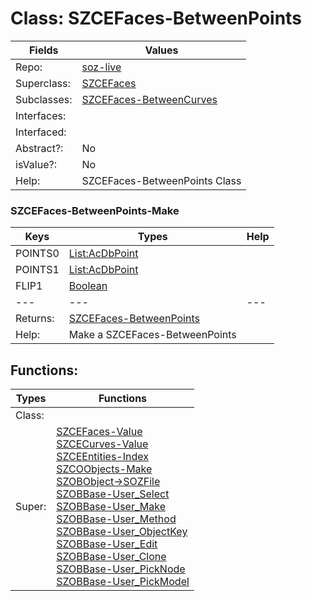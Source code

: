 
# Class:	SZCEFaces-BetweenPoints

| Fields | Values |
| --------- | --------- |
| Repo: | [soz-live](/repos/soz-live.html) |
| Superclass: | [SZCEFaces](SZCEFaces.html) |
| Subclasses: | [SZCEFaces-BetweenCurves](SZCEFaces-BetweenCurves.html) |
| Interfaces: |  |
| Interfaced: |  |
| Abstract?: | No |
| isValue?: | No |
| Help: | SZCEFaces-BetweenPoints Class |

### SZCEFaces-BetweenPoints-Make

| Keys | Types | Help |
| --------- | --------- | --------- |
| POINTS0 | [List:AcDbPoint](AcDbPoint.html) |  |
| POINTS1 | [List:AcDbPoint](AcDbPoint.html) |  |
| FLIP1 | [Boolean](Boolean.html) |  |
| --- | --- | --- |
| Returns: | [SZCEFaces-BetweenPoints](SZCEFaces-BetweenPoints.html) |
| Help: | Make a SZCEFaces-BetweenPoints |


## Functions:

| Types | Functions |
| --------- | --------- |
| Class: |  |
| Super: | [SZCEFaces-Value](SZCEFaces.html) <br> [SZCECurves-Value](SZCECurves.html) <br> [SZCEEntities-Index](SZCEEntities.html) <br> [SZCOObjects-Make](SZCOObjects.html) <br> [SZOBObject->SOZFile](SZOBObject.html) <br> [SZOBBase-User_Select](SZOBBase.html) <br> [SZOBBase-User_Make](SZOBBase.html) <br> [SZOBBase-User_Method](SZOBBase.html) <br> [SZOBBase-User_ObjectKey](SZOBBase.html) <br> [SZOBBase-User_Edit](SZOBBase.html) <br> [SZOBBase-User_Clone](SZOBBase.html) <br> [SZOBBase-User_PickNode](SZOBBase.html) <br> [SZOBBase-User_PickModel](SZOBBase.html) |


